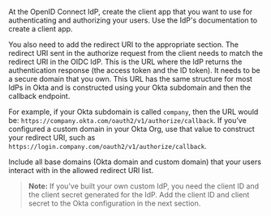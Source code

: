 At the OpenID Connect IdP, create the client app that you want to use for authenticating and authorizing your users. Use the IdP's documentation to create a client app.

You also need to add the redirect URI to the appropriate section. The redirect URI sent in the authorize request from the client needs to match the redirect URI in the OIDC IdP. This is the URL where the IdP returns the authentication response (the access token and the ID token). It needs to be a secure domain that you own. This URL has the same structure for most IdPs in Okta and is constructed using your Okta subdomain and then the callback endpoint.

For example, if your Okta subdomain is called `company`, then the URL would be: `https://company.okta.com/oauth2/v1/authorize/callback`. If you’ve configured a custom domain in your Okta Org, use that value to construct your redirect URI, such as `https://login.company.com/oauth2/v1/authorize/callback`.

Include all base domains (Okta domain and custom domain) that your users interact with in the allowed redirect URI list.

> **Note:** If you've built your own custom IdP, you need the client ID and the client secret generated for the IdP. Add the client ID and client secret to the Okta configuration in the next section.